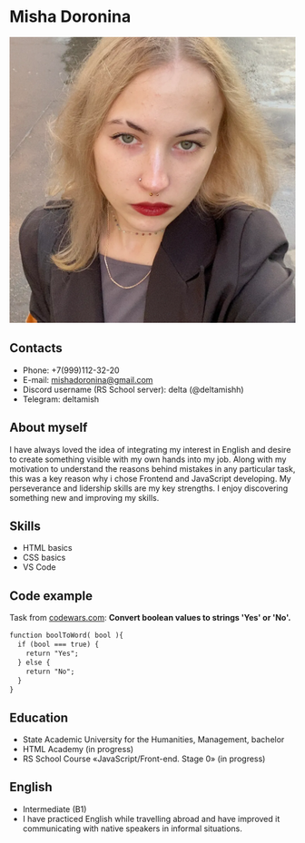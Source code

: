 # Misha Doronina
![Profile picture](img/me.PNG)
## Contacts
* Phone: +7(999)112-32-20
* E-mail: mishadoronina@gmail.com
* Discord username  (RS School server): delta (@deltamishh)
* Telegram: deltamish
## About myself
I have always loved the idea of integrating my interest in English and desire to create something visible with my own hands into my job. Along with my motivation to understand the reasons behind mistakes in any particular task, this was a key reason why i chose Frontend and JavaScript developing.
My perseverance and lidership skills are my key strengths. I enjoy discovering something new and improving my skills.
## Skills
* HTML basics
* CSS basics
* VS Code
## Code example
Task from [codewars.com](https://www.codewars.com/): 
__Convert boolean values to strings 'Yes' or 'No'.__
```
function boolToWord( bool ){
  if (bool === true) {
    return "Yes";
  } else {
    return "No";
  }
}
```
## Education
* State Academic University for the Humanities, Management, bachelor
* HTML Academy (in progress)
* RS School Course «JavaScript/Front-end. Stage 0» (in progress)
## English
* Intermediate (B1)
* I have practiced English while travelling abroad and have improved it communicating with native speakers in informal situations.